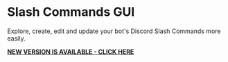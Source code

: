# Slash Commands GUI

Explore, create, edit and update your bot's Discord Slash Commands more easily.

**[NEW VERSION IS AVAILABLE - CLICK HERE](https://github.com/Androz2091/slash-commands-gui)**

